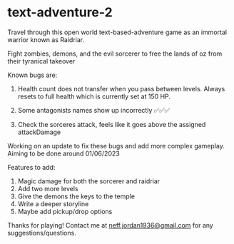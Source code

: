 # text-adventure-2

Travel through this open world text-based-adventure game as an immortal warrior known as Raidriar. 

Fight zombies, demons, and the evil sorcerer to free the lands of oz from their tyranical takeover 

Known bugs are: 

1. Health count does not transfer when you pass between levels. Always resets to full health which is currently set at 150 HP.

2. Some antagonists names show up incorrectly ✅✅✅

3. Check the sorceres attack, feels like it goes above the assigned attackDamage


Working on an update to fix these bugs and add more complex gameplay. Aiming to be done around 01/06/2023


Features to add: 

1. Magic damage for both the sorcerer and raidriar 
2. Add two more levels 
3. Give the demons the keys to the temple 
4. Write a deeper storyline 
5. Maybe add pickup/drop options 

Thanks for playing! Contact me at neff.jordan1936@gmail.com for any suggestions/questions. 
